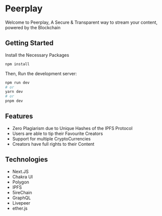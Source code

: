 # Peerplay
Welcome to Peerplay, A Secure & Transparent way to stream your content, powered by the Blockchain

## Getting Started
Install the Necessary Packages
```bash
npm install
```
Then, Run the development server:

```bash
npm run dev
# or
yarn dev
# or
pnpm dev
```

## Features
* Zero Plagiarism due to Unique Hashes of the IPFS Protocol
* Users are able to tip their Favourite Creators
* Support for multiple CryptoCurrencies
* Creators have full rights to their Content

## Technologies
* Next.JS
* Chakra UI
* Polygon
* IPFS
* 5ireChain
* GraphQL
* Livepeer
* ether.js
